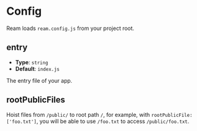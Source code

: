 # Config

Ream loads `ream.config.js` from your project root.

## entry

- __Type__: `string`
- __Default__: `index.js`

The entry file of your app.

## rootPublicFiles

Hoist files from `/public/` to root path `/`, for example, with `rootPublicFile: ['foo.txt']`, you will be able to use `/foo.txt` to access `/public/foo.txt`.